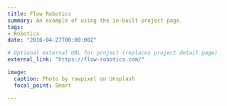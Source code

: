 ```yaml
---
title: Flow Robotics
summary: An example of using the in-built project page.
tags:
- Robotics
date: "2016-04-27T00:00:00Z"

# Optional external URL for project (replaces project detail page).
external_link: "https://flow-robotics.com/"

image:
  caption: Photo by rawpixel on Unsplash
  focal_point: Smart

---
```

